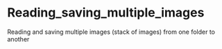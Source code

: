 # Reading_saving_multiple_images
Reading and saving multiple images (stack of images) from one folder to another
